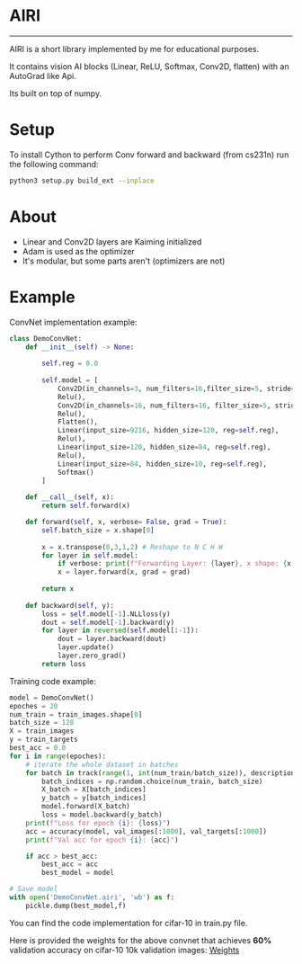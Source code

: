 # AIRI
-----
AIRI is a short library implemented by me for educational purposes.

It contains vision AI blocks (Linear, ReLU, Softmax, Conv2D, flatten) with an AutoGrad like Api. 

Its built on top of numpy.


# Setup
To install Cython to perform Conv forward and backward (from cs231n) run the following command:

```sh
python3 setup.py build_ext --inplace
```
# About 
- Linear and Conv2D layers are Kaiming initialized
- Adam is used as the optimizer
- It's modular, but some parts aren't (optimizers are not)

# Example

ConvNet implementation example:
```py
class DemoConvNet:
    def __init__(self) -> None:
      
        self.reg = 0.0
       
        self.model = [
            Conv2D(in_channels=3, num_filters=16,filter_size=5, stride=1, pad=0),
            Relu(),
            Conv2D(in_channels=16, num_filters=16, filter_size=5, stride=1, pad=0),
            Relu(),
            Flatten(),
            Linear(input_size=9216, hidden_size=120, reg=self.reg),
            Relu(),
            Linear(input_size=120, hidden_size=84, reg=self.reg),
            Relu(),
            Linear(input_size=84, hidden_size=10, reg=self.reg),
            Softmax()
        ]
    
    def __call__(self, x):
        return self.forward(x)

    def forward(self, x, verbose= False, grad = True):
        self.batch_size = x.shape[0]
       
        x = x.transpose(0,3,1,2) # Reshape to N C H W 
        for layer in self.model:
            if verbose: print(f"Forwarding Layer: {layer}, x shape: {x.shape}")
            x = layer.forward(x, grad = grad)
           
        return x
    
    def backward(self, y):
        loss = self.model[-1].NLLloss(y)
        dout = self.model[-1].backward(y)
        for layer in reversed(self.model[:-1]):
            dout = layer.backward(dout)
            layer.update()
            layer.zero_grad()
        return loss
```

Training code example:
```py
model = DemoConvNet()
epoches = 20
num_train = train_images.shape[0]
batch_size = 128
X = train_images
y = train_targets
best_acc = 0.0
for i in range(epoches):
    # iterate the whole dataset in batches
    for batch in track(range(1, int(num_train/batch_size)), description="Training..."):
        batch_indices = np.random.choice(num_train, batch_size)
        X_batch = X[batch_indices]
        y_batch = y[batch_indices]
        model.forward(X_batch)
        loss = model.backward(y_batch)
    print(f"Loss for epoch {i}: {loss}")
    acc = accuracy(model, val_images[:1000], val_targets[:1000])
    print(f"Val acc for epoch {i}: {acc}")

    if acc > best_acc:
        best_acc = acc
        best_model = model

# Save model
with open('DemoConvNet.airi', 'wb') as f:
    pickle.dump(best_model,f)
```
You can find the code implementation for cifar-10 in train.py file.

Here is provided the weights for the above convnet that achieves **60%** validation accuracy on cifar-10 10k validation images: [Weights](https://drive.google.com/file/d/1bElQcUgwm-0lfaWSDM4zgD94lCLSHYOh/view?usp=sharing)
